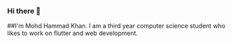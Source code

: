 ### Hi there 👋
##I'm Mohd Hammad Khan. I am a third year computer science student who likes to work on flutter and web development. 
